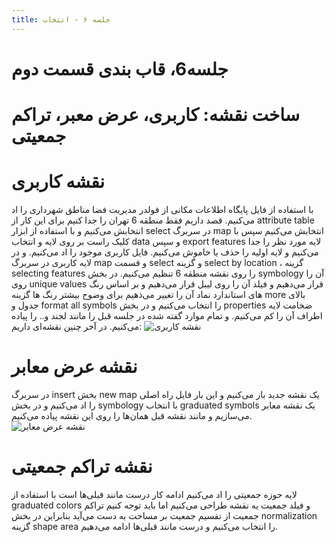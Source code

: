 ```yaml
---
title: جلسه ۶ - انتخاب
---
```


# جلسه6، قاب بندی قسمت دوم
# ساخت نقشه: کاربری، عرض معبر، تراکم جمعیتی
# نقشه کاربری
با استفاده از فایل پایگاه اطلاعات مکانی از فولدر مدیریت فضا مناطق شهرداری را اد می‌کنیم.
قصد داریم فقط منطقه 6 تهران را جدا کنیم برای این کار از attribute table انتخابش می‌کنیم و با استفاده از ابزار select در سربرگ map انتخابش می‌کنیم سپس با کلیک راست بر روی لایه و انتخاب data و سپس export features لایه مورد نظر را جدا می‌کنیم و لایه اولیه را حذف یا خاموش می‌کنیم.
فایل کاربری موجود را اد می‌کنیم.
و در لایه کاربری در سربرگ map و قسمت select و گزینه select by location ، گزینه selecting features را روی نقشه منطقه 6 تنظیم می‌کنیم.
در بخش symbology  آن را روی unique values قرار می‌دهیم و فیلد آن را روی لیبل قرار می‌دهیم و بر اساس رنگ های استاندارد نماد آن را تغییر می‌ذهیم برای وضوح بیشتر رنگ ها گزینه more بالای جدول و format all symbols را انتخاب می‌کنیم و در بخش properties ضخامت لایه اطراف آن را کم می‌کنیم.
و تمام موارد گفته شده در جلسه قبل را مانند لجند و.. را پیاده می‌کنیم.
در آخر چنین نقشه‌ای داریم:
![نقشه کاربری](https://i.postimg.cc/k40TRRjB/Screenshot-365.png)
# نقشه عرض معابر
در سربرگ insert بخش new map یک نقشه جدید باز می‌کنیم و این بار فایل راه اصلی را اد می‌کنیم و در بخش symbology با انتخاب graduated symbols یک نقشه معابر می‌سازیم و مانند نقشه قبل همان‌ها را روی این نقشه پیاده می‌کنیم.
![نقشه عرض معابر](https://i.postimg.cc/g23LGXhg/Screenshot-366.png)
# نقشه تراکم جمعیتی 
لایه حوزه جمعیتی را اد می‌کنیم ادامه کار درست مانند قبلی‌ها است با استفاده از graduated colors و فیلد جمعیت یه نقشه طراحی می‌کنیم اما باید توجه کنیم تراکم جمعیت از تقسیم جمعیت بر مساحت به دست می‌آید بنابراین در بخش normalization گزینه shape area را انتخاب می‌کنیم و درست مانند قبلی‌ها ادامه می‌دهیم.

